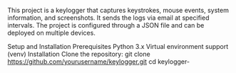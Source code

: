 This project is a keylogger that captures keystrokes, mouse events, system information, and screenshots. It sends the logs via email at specified intervals. The project is configured through a JSON file and can be deployed on multiple devices.

Setup and Installation
Prerequisites
Python 3.x
Virtual environment support (venv)
Installation
Clone the repository:
git clone https://github.com/yourusername/keylogger.git
cd keylogger-
